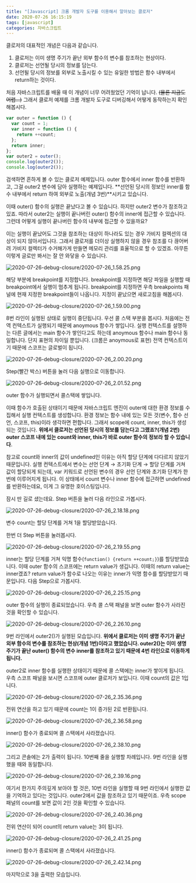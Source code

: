```yaml
---
title: "[Javascript] 크롬 개발자 도구를 이용해서 알아보는 클로저"
date: 2020-07-26 16:15:19
tags: [javascript]
categories: 자바스크립트
---
```


클로저의 대표적인 개념은 다음과 같습니다.

1. 클로저는 이미 생명 주기가 끝난 외부 함수의 변수를 참조하는 현상이다.
2. 클로저는 선언될 당시의 정보를 담는다.
3. 선언될 당시의 정보를 외부로 노출시킬 수 있는 유일한 방법은 함수 내부에서 return하는 것이다.

처음 자바스크립트를 배울 때 이 개념이 너무 어려웠었던 기억이 납니다. ~~(물론 지금도 어렵...)~~
그래서 클로저 예제를 크롬 개발자 도구로 디버깅해서 어떻게 동작하는지 확인해봅시다.

```js
var outer = function () {
  var count = 1;
  var inner = function () {
    return ++count;
  };
  return inner;
};
var outer2 = outer();
console.log(outer2());
console.log(outer2());
```

검색하면 흔하게 볼 수 있는 클로저 예제입니다.
outer 함수에서 inner 함수를 반환하고, 그걸 outer2 변수에 담아 실행하는 예제입니다. **선언된 당시의 정보인 inner를 함수 내부에서 return 하여 외부로 노출(개념 3번)**시키고 있습니다.

이때 outer() 함수의 실행은 끝났다고 볼 수 있습니다. 하지만 outer2 변수가 참조하고 있죠.
따라서 outer2는 실행이 끝나버린 outer() 함수의 inner에 접근할 수 있습니다.
그런데 어떻게 실행이 끝나버린 함수의 내부에 접근할 수 있을까요?

이는 실행이 끝났어도 그것을 참조하는 대상이 하나라도 있는 경우 가비지 컬렉션의 대상이 되지 않아서입니다.
그래서 클로저를 더이상 실행하지 않을 경우 참조를 다 끊어버려 가비지 컬렉터가 수거해가게 만들면 메모리 관리를 효율적으로 할 수 있겠죠.
아무튼 이렇게 글로만 봐서는 잘 안 와닿을 수 있습니다.

![2020-07-26-debug-closure/2020-07-26_1.58.25.png](/blog/images/2020-07-26-debug-closure/2020-07-26_1.58.25.png)

해당 부분에 breakpoint를 지정합니다. breakpoint를 지정하면 해당 파일을 실행할 때 breakpoint에서 실행이 멈추게 됩니다.
breakpoint를 지정하면 우측 breakpoints 패널에 현재 지정한 breakpoint들이 나옵니다.
지정이 끝났으면 새로고침을 해봅시다.

![2020-07-26-debug-closure/2020-07-26_1.59.00.png](/blog/images/2020-07-26-debug-closure/2020-07-26_1.59.00.png)

8번 라인이 실행된 상태로 실행이 중단됩니다.
우선 콜 스택 부분을 봅시다. 처음에는 전역 컨텍스트가 실행되기 때문에 anoymous 함수가 쌓입니다. 실행 컨텍스트를 설명하는 다른 글에서는 main 함수가 쌓인다고도 하는데 anoymous 함수나 main 함수나 동일합니다. 단지 표현의 차이일 뿐입니다. (크롬은 anoymous로 표현)
전역 컨텍스트이기 때문에 스코프는 글로벌이 됩니다.

![2020-07-26-debug-closure/2020-07-26_2.00.20.png](/blog/images/2020-07-26-debug-closure/2020-07-26_2.00.20.png)

Step(빨간 박스) 버튼을 눌러 다음 실행으로 이동합니다.

![2020-07-26-debug-closure/2020-07-26_2.01.52.png](/blog/images/2020-07-26-debug-closure/2020-07-26_2.01.52.png)

outer 함수가 실행되면서 콜스택에 쌓입니다.

이때 함수가 호출된 상태이기 때문에 자바스크립트 엔진이 outer에 대한 환경 정보를 수집해서 실행 컨텍스트를 생성합니다. 환경 정보는 함수 내에 있는 모든 것(변수, 함수 선언, 스코프, this)이라 생각하면 편합니다. 그래서 scope에 count, inner, this가 생성되는 것입니다. **위에서 클로저는 선언된 당시의 정보를 담는다고 그랬죠?(개념 2번) outer 스코프 내에 있는 count와 inner, this가 바로 outer 함수의 정보라 할 수 있습니다**.

참고로 count와 inner의 값이 undefined인 이유는 아직 할당 단계에 다다르지 않았기 때문입니다. 실행 컨텍스트에서 변수는 선언 단계 → 초기화 단계 → 할당 단계를 거쳐 값이 할당되게 되는데, var 키워드로 선언된 변수의 경우 선언 단계와 초기화 단계가 한번에 이루어지게 됩니다. 이 상태에서 count 변수나 inner 함수에 접근하면 undefined를 반환하는데요, 이게 그 유명한 호이스팅입니다.

잠시 딴 길로 샜는데요. Step 버튼을 눌러 다음 라인으로 가봅시다.

![2020-07-26-debug-closure/2020-07-26_2.18.18.png](/blog/images/2020-07-26-debug-closure/2020-07-26_2.18.18.png)

변수 count는 할당 단계를 거쳐 1을 할당받았습니다.

한번 더 Step 버튼을 눌러봅시다.

![2020-07-26-debug-closure/2020-07-26_2.19.55.png](/blog/images/2020-07-26-debug-closure/2020-07-26_2.19.55.png)

inner는 할당 단계를 거쳐 익명 함수(`function() {return ++count;}`)를 할당받았습니다.
이때 outer 함수의 스코프에는 return value가 생깁니다. 이때의 return value는 inner겠죠?
return value가 함수로 나오는 이유는 inner가 익명 함수를 할당받았기 때문입니다.
다음 Step으로 가봅시다.

![2020-07-26-debug-closure/2020-07-26_2.25.15.png](/blog/images/2020-07-26-debug-closure/2020-07-26_2.25.15.png)

outer 함수의 실행이 종료되었습니다. 우측 콜 스택 패널을 보면 outer 함수가 사라진 것을 확인할 수 있습니다.

![2020-07-26-debug-closure/2020-07-26_2.26.10.png](/blog/images/2020-07-26-debug-closure/2020-07-26_2.26.10.png)

9번 라인에서 outer2()가 실행된 모습입니다. **위에서 클로저는 이미 생명 주기가 끝난 외부 함수의 변수를 참조하는 현상(개념 1번)이라고 했었습니다. outer2()는 이미 생명 주기가 끝난 outer() 함수의 변수 inner를 참조하고 있기 때문에 4번 라인으로 이동하게 됩니다.**

outer2로 inner 함수를 실행한 상태이기 때문에 콜 스택에는 inner가 쌓이게 됩니다.
우측 스코프 패널을 보시면 스코프에 outer 클로저가 보입니다. 이때 count의 값은 1입니다.

![2020-07-26-debug-closure/2020-07-26_2.35.36.png](/blog/images/2020-07-26-debug-closure/2020-07-26_2.35.36.png)

전위 연산을 하고 있기 때문에 count는 1이 증가된 2로 반환됩니다.

![2020-07-26-debug-closure/2020-07-26_2.36.58.png](/blog/images/2020-07-26-debug-closure/2020-07-26_2.36.58.png)

inner() 함수가 종료되며 콜 스택에서 사라졌습니다.

![2020-07-26-debug-closure/2020-07-26_2.38.10.png](/blog/images/2020-07-26-debug-closure/2020-07-26_2.38.10.png)

그리고 콘솔에는 2가 출력이 됩니다.
10번째 줄을 실행할 차례입니다. 9번 라인을 실행했을 때와 동일합니다.

![2020-07-26-debug-closure/2020-07-26_2.39.16.png](/blog/images/2020-07-26-debug-closure/2020-07-26_2.39.16.png)

여기서 한가지 주의깊게 보아야 할 것은, 10번 라인을 실행할 때 9번 라인에서 실행한 값을 기억하고 있다는 것입니다. outer2에서 값을 참조하고 있기 때문이죠.
우측 scope 패널의 count를 보면 값이 2인 것을 확인할 수 있습니다.

![2020-07-26-debug-closure/2020-07-26_2.40.36.png](/blog/images/2020-07-26-debug-closure/2020-07-26_2.40.36.png)

전위 연산이 되어 count의 return value는 3이 됩니다.

![2020-07-26-debug-closure/2020-07-26_2.41.25.png](/blog/images/2020-07-26-debug-closure/2020-07-26_2.41.25.png)

inner() 함수가 종료되며 콜 스택에서 사라졌습니다.

![2020-07-26-debug-closure/2020-07-26_2.42.14.png](/blog/images/2020-07-26-debug-closure/2020-07-26_2.42.14.png)

마지막으로 3을 출력한 모습입니다.
